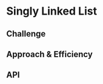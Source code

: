 # Singly Linked List

<!-- Short summary or background information -->


## Challenge

<!-- Description of the challenge -->


## Approach & Efficiency
<!-- What approach did you take? Why? What is the Big O space/time for this approach? -->




## API
<!-- Description of each method publicly available to your Linked List -->
>
